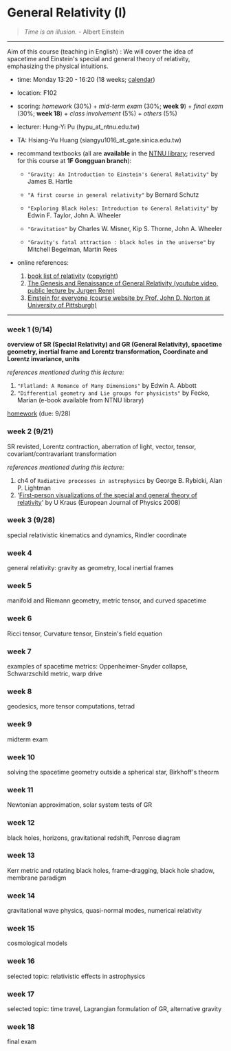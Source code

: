 # General Relativity (I)
> *Time is an illusion.* - Albert Einstein
---
Aim of this course (teaching in English) : We will cover the idea of spacetime and Einstein's special and general 
theory of relativity, emphasizing the physical intuitions. 

- time: Monday 13:20 - 16:20 (18 weeks; [calendar](/lecture/GR_pdf/2020calendar.pdf))

- location: F102 

- scoring: *homework* (30%) + *mid-term exam* (30%; **week 9**) + *final exam* (30%; **week 18**) + *class involvement* (5%) + *others* (5%)

- lecturer: Hung-Yi Pu
(hypu_at_ntnu.edu.tw)

- TA: Hsiang-Yu Huang
(siangyu1016_at_gate.sinica.edu.tw)



- recommand textbooks (all are **available** in the [NTNU library](http://www.lib.ntnu.edu.tw/video/video.view.jsp?id=369B888E-EF4F-1A4F-B7AB-B9EEB8AAA705); reserved for this course at **1F Gongguan branch**): 

  - `"Gravity: An Introduction to Einstein's General Relativity"` by James B. Hartle

  - `"A first course in general relativity"` by Bernard Schutz

  - `"Exploring Black Holes: Introduction to General Relativity"` by Edwin F. Taylor, John A. Wheeler

  - `"Gravitation"` by Charles W. Misner, Kip S. Thorne, John A. Wheeler

  - `"Gravity's fatal attraction : black holes in the universe"` by Mitchell Begelman, Martin Rees


- online references:
  1. [book list of relativity](https://math.ucr.edu/home/baez/physics/Administrivia/rel_booklist.html) ([copyright](https://math.ucr.edu/home/baez/physics/Administrivia/copyright.html))
  2. [The Genesis and Renaissance of General Relativity (youtube video, public lecture by Jurgen Renn)](https://www.youtube.com/watch?v=bj8rZnOUjWU)
  3. [Einstein for everyone (course website by Prof. John D. Norton at University of Pittsburgh)](http://www.pitt.edu/~jdnorton/teaching/HPS_0410/index.html)
---
### week 1 (9/14)
**overview of SR (Special Relativity) and GR (General Relativity), spacetime geometry, inertial frame and Lorentz transformation, Coordinate and Lorentz invariance, units**

*references mentioned during this lecture:*
1. `"Flatland: A Romance of Many Dimensions"` by Edwin A. Abbott
2. `"Differential geometry and Lie groups for physicists"` by Fecko, Marian (e-book available from NTNU library)

[homework](/lecture/GR_pdf/hw_week1.pdf) (due: 9/28)

### week 2 (9/21)
SR revisted, Lorentz contraction, aberration of light, vector, tensor, covariant/contravariant transformation

*references mentioned during this lecture:*
1. ch4 of `Radiative processes in astrophysics` by George B. Rybicki, Alan P. Lightman
2. '[First-person visualizations of the special and general theory of relativity](https://iopscience.iop.org/article/10.1088/0143-0807/29/1/001)' by U Kraus (European Journal of Physics 2008)
### week 3 (9/28)
special relativistic kinematics and dynamics, Rindler coordinate
### week 4
general relativity: gravity as geometry, local inertial frames
### week 5 
manifold and Riemann geometry, metric tensor, and curved spacetime
### week 6
Ricci tensor, Curvature tensor, Einstein's field equation
### week 7
examples of spacetime metrics: Oppenheimer-Snyder collapse, Schwarzschild metric, warp drive
### week 8
geodesics, more tensor computations, tetrad
### week 9
midterm exam
### week 10
solving the spacetime geometry outside a spherical star, Birkhoff's theorm
### week 11
Newtonian approximation, solar system tests of GR
### week 12
black holes, horizons, gravitational redshift, Penrose diagram
### week 13
Kerr metric and rotating black holes, frame-dragging, black hole shadow, membrane paradigm
### week 14
gravitational wave physics, quasi-normal modes, numerical relativity
### week 15
cosmological models
### week 16
selected topic: relativistic effects in astrophysics
### week 17
selected topic: time travel, Lagrangian formulation of GR, alternative gravity
### week 18
final exam






